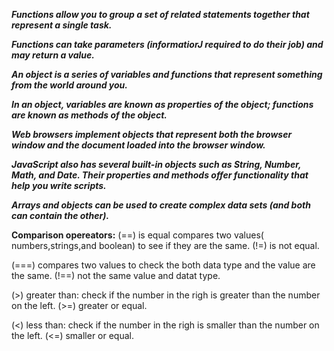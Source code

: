 ***Functions allow you to group a set of related statements together that represent a single task.***

***Functions can take parameters (informatiorJ required to do their job) and may return a value.***

***An object is a series of variables and functions that represent something from the world around you.***

***In an object, variables are known as properties of the object; functions are known as methods of the object.***

***Web browsers implement objects that represent both the browser window and the document loaded into the browser window.***

***JavaScript also has several built-in objects such as String, Number, Math, and Date. Their properties and methods offer functionality that help you write scripts.***

***Arrays and objects can be used to create complex data sets (and both can contain the other).***

**Comparison opereators:**
(==) is equal compares two values( numbers,strings,and boolean) to see if they are the same.
(!=) is not equal.

(===)  compares two values to check the both data type and the value are the same.
(!==) not the same value and datat type.

(>) greater than: check if the number in the righ is greater than the number on the left.
(>=) greater or equal.

(<) less than: check if the number in the righ is smaller than the number on the left.
(<=) smaller or equal.
